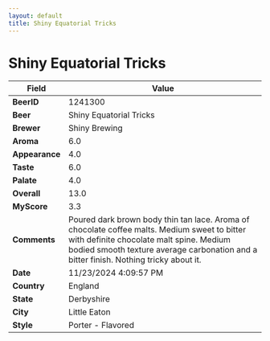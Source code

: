 ```yaml
---
layout: default
title: Shiny Equatorial Tricks
---
```


# Shiny Equatorial Tricks

| Field         | Value     |
|---------------|-----------|
| **BeerID** | 1241300 |
| **Beer** | Shiny Equatorial Tricks |
| **Brewer** | Shiny Brewing |
| **Aroma** | 6.0 |
| **Appearance** | 4.0 |
| **Taste** | 6.0 |
| **Palate** | 4.0 |
| **Overall** | 13.0 |
| **MyScore** | 3.3 |
| **Comments** | Poured dark brown body thin tan lace. Aroma of chocolate coffee malts.  Medium sweet to bitter with definite chocolate malt spine. Medium bodied smooth texture average carbonation and a bitter finish.  Nothing tricky about it.  |
| **Date** | 11/23/2024 4:09:57 PM |
| **Country** | England |
| **State** | Derbyshire |
| **City** | Little Eaton |
| **Style** | Porter - Flavored |

